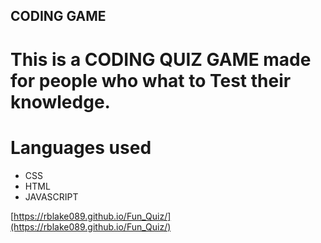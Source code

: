## CODING GAME

# This is a CODING QUIZ GAME made for people who what to Test their knowledge.

# Languages used 
- CSS
- HTML
- JAVASCRIPT 

[https://rblake089.github.io/Fun_Quiz/](https://rblake089.github.io/Fun_Quiz/)